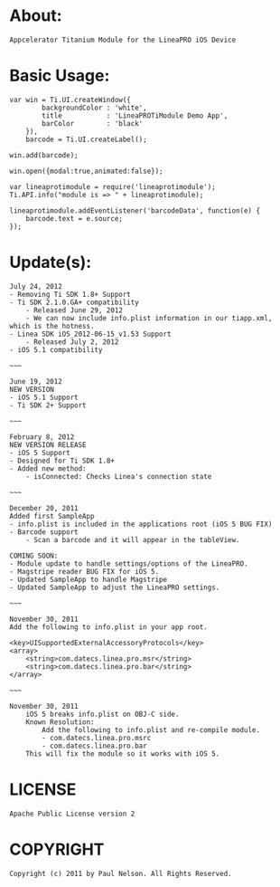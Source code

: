About:
===
	Appcelerator Titanium Module for the LineaPRO iOS Device

Basic Usage:
===
	var win = Ti.UI.createWindow({
			backgroundColor	: 'white',
			title			: 'LineaPROTiModule Demo App',
			barColor		: 'black'
		}),
		barcode = Ti.UI.createLabel();

	win.add(barcode);

	win.open({modal:true,animated:false});

	var lineaprotimodule = require('lineaprotimodule');
	Ti.API.info("module is => " + lineaprotimodule);

	lineaprotimodule.addEventListener('barcodeData', function(e) {     
	    barcode.text = e.source;
	});

Update(s):
===
	July 24, 2012
	- Removing Ti SDK 1.8+ Support
	- Ti SDK 2.1.0.GA+ compatibility
		- Released June 29, 2012
		- We can now include info.plist information in our tiapp.xml, which is the hotness.
	- Linea SDK iOS_2012-06-15_v1.53 Support
		- Released July 2, 2012
	- iOS 5.1 compatibility

	~~~

	June 19, 2012
	NEW VERSION
	- iOS 5.1 Support
 	- Ti SDK 2+ Support
	
	~~~
	
	February 8, 2012
	NEW VERSION RELEASE
	- iOS 5 Support
	- Designed for Ti SDK 1.8+
	- Added new method:
		- isConnected: Checks Linea's connection state
	
	~~~

	December 20, 2011
	Added first SampleApp
	- info.plist is included in the applications root (iOS 5 BUG FIX)
	- Barcode support
		- Scan a barcode and it will appear in the tableView.
		
	COMING SOON:
	- Module update to handle settings/options of the LineaPRO.
	- Magstripe reader BUG FIX for iOS 5.
	- Updated SampleApp to handle Magstripe
	- Updated SampleApp to adjust the LineaPRO settings.
	
	~~~
	
	November 30, 2011
	Add the following to info.plist in your app root.
	
	<key>UISupportedExternalAccessoryProtocols</key>
	<array>
		<string>com.datecs.linea.pro.msr</string>
		<string>com.datecs.linea.pro.bar</string>
	</array>
	
	~~~
	
	November 30, 2011
		iOS 5 breaks info.plist on OBJ-C side.
		Known Resolution: 
			Add the following to info.plist and re-compile module.
			- com.datecs.linea.pro.msrc
			- com.datecs.linea.pro.bar
		This will fix the module so it works with iOS 5.


LICENSE
=======
	Apache Public License version 2


COPYRIGHT
=========
	Copyright (c) 2011 by Paul Nelson. All Rights Reserved.
